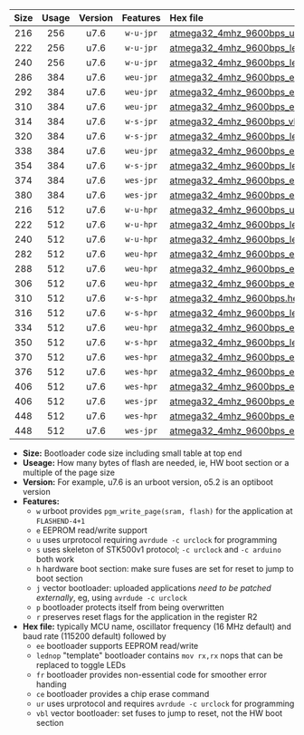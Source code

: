 |Size|Usage|Version|Features|Hex file|
|:-:|:-:|:-:|:-:|:--|
|216|256|u7.6|`w-u-jpr`|[atmega32_4mhz_9600bps_ur_vbl.hex](https://raw.githubusercontent.com/stefanrueger/urboot/main//atmega32_4mhz_9600bps_ur_vbl.hex)|
|222|256|u7.6|`w-u-jpr`|[atmega32_4mhz_9600bps_lednop_ur_vbl.hex](https://raw.githubusercontent.com/stefanrueger/urboot/main//atmega32_4mhz_9600bps_lednop_ur_vbl.hex)|
|240|256|u7.6|`w-u-jpr`|[atmega32_4mhz_9600bps_lednop_fr_ur_vbl.hex](https://raw.githubusercontent.com/stefanrueger/urboot/main//atmega32_4mhz_9600bps_lednop_fr_ur_vbl.hex)|
|286|384|u7.6|`weu-jpr`|[atmega32_4mhz_9600bps_ee_ur_vbl.hex](https://raw.githubusercontent.com/stefanrueger/urboot/main//atmega32_4mhz_9600bps_ee_ur_vbl.hex)|
|292|384|u7.6|`weu-jpr`|[atmega32_4mhz_9600bps_ee_lednop_ur_vbl.hex](https://raw.githubusercontent.com/stefanrueger/urboot/main//atmega32_4mhz_9600bps_ee_lednop_ur_vbl.hex)|
|310|384|u7.6|`weu-jpr`|[atmega32_4mhz_9600bps_ee_lednop_fr_ur_vbl.hex](https://raw.githubusercontent.com/stefanrueger/urboot/main//atmega32_4mhz_9600bps_ee_lednop_fr_ur_vbl.hex)|
|314|384|u7.6|`w-s-jpr`|[atmega32_4mhz_9600bps_vbl.hex](https://raw.githubusercontent.com/stefanrueger/urboot/main//atmega32_4mhz_9600bps_vbl.hex)|
|320|384|u7.6|`w-s-jpr`|[atmega32_4mhz_9600bps_lednop_vbl.hex](https://raw.githubusercontent.com/stefanrueger/urboot/main//atmega32_4mhz_9600bps_lednop_vbl.hex)|
|338|384|u7.6|`weu-jpr`|[atmega32_4mhz_9600bps_ee_lednop_fr_ce_ur_vbl.hex](https://raw.githubusercontent.com/stefanrueger/urboot/main//atmega32_4mhz_9600bps_ee_lednop_fr_ce_ur_vbl.hex)|
|354|384|u7.6|`w-s-jpr`|[atmega32_4mhz_9600bps_lednop_fr_vbl.hex](https://raw.githubusercontent.com/stefanrueger/urboot/main//atmega32_4mhz_9600bps_lednop_fr_vbl.hex)|
|374|384|u7.6|`wes-jpr`|[atmega32_4mhz_9600bps_ee_vbl.hex](https://raw.githubusercontent.com/stefanrueger/urboot/main//atmega32_4mhz_9600bps_ee_vbl.hex)|
|380|384|u7.6|`wes-jpr`|[atmega32_4mhz_9600bps_ee_lednop_vbl.hex](https://raw.githubusercontent.com/stefanrueger/urboot/main//atmega32_4mhz_9600bps_ee_lednop_vbl.hex)|
|216|512|u7.6|`w-u-hpr`|[atmega32_4mhz_9600bps_ur.hex](https://raw.githubusercontent.com/stefanrueger/urboot/main//atmega32_4mhz_9600bps_ur.hex)|
|222|512|u7.6|`w-u-hpr`|[atmega32_4mhz_9600bps_lednop_ur.hex](https://raw.githubusercontent.com/stefanrueger/urboot/main//atmega32_4mhz_9600bps_lednop_ur.hex)|
|240|512|u7.6|`w-u-hpr`|[atmega32_4mhz_9600bps_lednop_fr_ur.hex](https://raw.githubusercontent.com/stefanrueger/urboot/main//atmega32_4mhz_9600bps_lednop_fr_ur.hex)|
|282|512|u7.6|`weu-hpr`|[atmega32_4mhz_9600bps_ee_ur.hex](https://raw.githubusercontent.com/stefanrueger/urboot/main//atmega32_4mhz_9600bps_ee_ur.hex)|
|288|512|u7.6|`weu-hpr`|[atmega32_4mhz_9600bps_ee_lednop_ur.hex](https://raw.githubusercontent.com/stefanrueger/urboot/main//atmega32_4mhz_9600bps_ee_lednop_ur.hex)|
|306|512|u7.6|`weu-hpr`|[atmega32_4mhz_9600bps_ee_lednop_fr_ur.hex](https://raw.githubusercontent.com/stefanrueger/urboot/main//atmega32_4mhz_9600bps_ee_lednop_fr_ur.hex)|
|310|512|u7.6|`w-s-hpr`|[atmega32_4mhz_9600bps.hex](https://raw.githubusercontent.com/stefanrueger/urboot/main//atmega32_4mhz_9600bps.hex)|
|316|512|u7.6|`w-s-hpr`|[atmega32_4mhz_9600bps_lednop.hex](https://raw.githubusercontent.com/stefanrueger/urboot/main//atmega32_4mhz_9600bps_lednop.hex)|
|334|512|u7.6|`weu-hpr`|[atmega32_4mhz_9600bps_ee_lednop_fr_ce_ur.hex](https://raw.githubusercontent.com/stefanrueger/urboot/main//atmega32_4mhz_9600bps_ee_lednop_fr_ce_ur.hex)|
|350|512|u7.6|`w-s-hpr`|[atmega32_4mhz_9600bps_lednop_fr.hex](https://raw.githubusercontent.com/stefanrueger/urboot/main//atmega32_4mhz_9600bps_lednop_fr.hex)|
|370|512|u7.6|`wes-hpr`|[atmega32_4mhz_9600bps_ee.hex](https://raw.githubusercontent.com/stefanrueger/urboot/main//atmega32_4mhz_9600bps_ee.hex)|
|376|512|u7.6|`wes-hpr`|[atmega32_4mhz_9600bps_ee_lednop.hex](https://raw.githubusercontent.com/stefanrueger/urboot/main//atmega32_4mhz_9600bps_ee_lednop.hex)|
|406|512|u7.6|`wes-hpr`|[atmega32_4mhz_9600bps_ee_lednop_fr.hex](https://raw.githubusercontent.com/stefanrueger/urboot/main//atmega32_4mhz_9600bps_ee_lednop_fr.hex)|
|406|512|u7.6|`wes-jpr`|[atmega32_4mhz_9600bps_ee_lednop_fr_vbl.hex](https://raw.githubusercontent.com/stefanrueger/urboot/main//atmega32_4mhz_9600bps_ee_lednop_fr_vbl.hex)|
|448|512|u7.6|`wes-hpr`|[atmega32_4mhz_9600bps_ee_lednop_fr_ce.hex](https://raw.githubusercontent.com/stefanrueger/urboot/main//atmega32_4mhz_9600bps_ee_lednop_fr_ce.hex)|
|448|512|u7.6|`wes-jpr`|[atmega32_4mhz_9600bps_ee_lednop_fr_ce_vbl.hex](https://raw.githubusercontent.com/stefanrueger/urboot/main//atmega32_4mhz_9600bps_ee_lednop_fr_ce_vbl.hex)|

- **Size:** Bootloader code size including small table at top end
- **Useage:** How many bytes of flash are needed, ie, HW boot section or a multiple of the page size
- **Version:** For example, u7.6 is an urboot version, o5.2 is an optiboot version
- **Features:**
  + `w` urboot provides `pgm_write_page(sram, flash)` for the application at `FLASHEND-4+1`
  + `e` EEPROM read/write support
  + `u` uses urprotocol requiring `avrdude -c urclock` for programming
  + `s` uses skeleton of STK500v1 protocol; `-c urclock` and `-c arduino` both work
  + `h` hardware boot section: make sure fuses are set for reset to jump to boot section
  + `j` vector bootloader: uploaded applications *need to be patched externally*, eg, using `avrdude -c urclock`
  + `p` bootloader protects itself from being overwritten
  + `r` preserves reset flags for the application in the register R2
- **Hex file:** typically MCU name, oscillator frequency (16 MHz default) and baud rate (115200 default) followed by
  + `ee` bootloader supports EEPROM read/write
  + `lednop` "template" bootloader contains `mov rx,rx` nops that can be replaced to toggle LEDs
  + `fr` bootloader provides non-essential code for smoother error handing
  + `ce` bootloader provides a chip erase command
  + `ur` uses urprotocol and requires `avrdude -c urclock` for programming
  + `vbl` vector bootloader: set fuses to jump to reset, not the HW boot section
